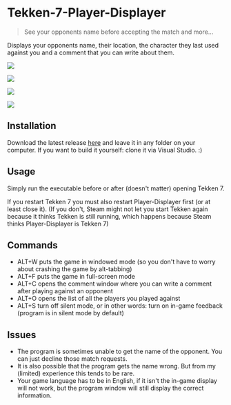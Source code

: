 # Tekken-7-Player-Displayer
> See your opponents name before accepting the match and more...

Displays your opponents name, their location, the character they last used against you and a comment that you can write about them.

![](https://github.com/ParadiseAigo/Tekken-7-Player-Displayer/blob/csharp-version/readme-images/7git.png)

![](https://github.com/ParadiseAigo/Tekken-7-Player-Displayer/blob/csharp-version/readme-images/2git.png)

![](https://github.com/ParadiseAigo/Tekken-7-Player-Displayer/blob/csharp-version/readme-images/5git.png)

![](https://github.com/ParadiseAigo/Tekken-7-Player-Displayer/blob/csharp-version/readme-images/8git.png)

## Installation
Download the latest release [here](https://github.com/ParadiseAigo/Tekken-7-Player-Displayer/releases) and leave it in any folder on your computer. If you want to build it yourself: clone it via Visual Studio. :)

## Usage
Simply run the executable before or after (doesn't matter) opening Tekken 7.

If you restart Tekken 7 you must also restart Player-Displayer first (or at least close it). (If you don't, Steam might not let you start Tekken again because it thinks Tekken is still running, which happens because Steam thinks Player-Displayer is Tekken 7) 

## Commands
* ALT+W  puts the game in windowed mode (so you don't have to worry about crashing the game by alt-tabbing)
* ALT+F  puts the game in full-screen mode
* ALT+C  opens the comment window where you can write a comment after playing against an opponent
* ALT+O  opens the list of all the players you played against
* ALT+S  turn off silent mode, or in other words: turn on in-game feedback (program is in silent mode by default)

## Issues
* The program is sometimes unable to get the name of the opponent. You can just decline those match requests.
* It is also possible that the program gets the name wrong. But from my (limited) experience this tends to be rare.
* Your game language has to be in English, if it isn't the in-game display will not work, but the program window will still display the correct information.
